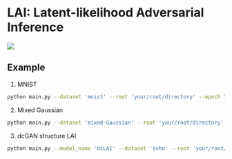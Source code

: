 # LAI: Latent-likelihood Adversarial Inference

![](https://img.shields.io/badge/python-3.5.2-brightgreen.svg)

## Example
1. MNIST
```bash
python main.py --dataset 'mnist' --root 'your/root/directory' --epoch 100 --batch_size 64 --beta1 0.5
```

2. Mixed Gaussian
```bash
python main.py --dataset 'mixed-Gaussian' --root 'your/root/directory' --epoch 200 --batch_size 100 --beta1 0.8
```

3. dcGAN structure LAI
```bash
python main.py --model_name 'dcLAI' --dataset 'svhn' --root 'your/root/directory' --epoch 20 --batch_size 128 --beta1 0.5 --z_dim 100
```

